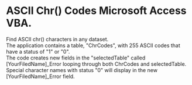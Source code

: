 # ASCII Chr() Codes Microsoft Access VBA.  
Find ASCII chr() characters in any dataset.  
The application contains a table, "ChrCodes", with 255 ASCII codes that have a status of "1" or "0".  
The code creates new fields in the "selectedTable" called [YourFiledName]_Error looping through both ChrCodes and selectedTable.  
Special character names with status "0" will display in the new [YourFiledName]_Error field.  
